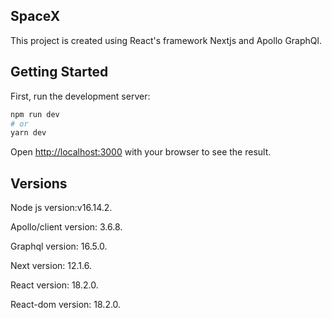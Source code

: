 ## SpaceX
This project is created using React's framework Nextjs and Apollo GraphQl.



## Getting Started

First, run the development server:

```bash
npm run dev
# or
yarn dev
```

Open [http://localhost:3000](http://localhost:3000) with your browser to see the result.


## Versions 
Node js version:v16.14.2.

Apollo/client version: 3.6.8.

Graphql version: 16.5.0.

Next version: 12.1.6.

React version: 18.2.0.

React-dom version: 18.2.0.


